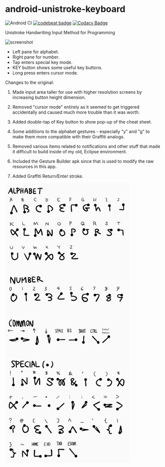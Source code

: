 # android-unistroke-keyboard

![Android CI](https://github.com/tmatz/android-unistroke-keyboard/workflows/Android%20CI/badge.svg)
[![codebeat badge](https://codebeat.co/badges/0ef814df-ee55-41f1-9af7-03c17807479d)](https://codebeat.co/projects/github-com-tmatz-android-unistroke-keyboard-master)
[![Codacy Badge](https://app.codacy.com/project/badge/Grade/180a8cae4ef744ee83d9b5103a5c2fd6)](https://app.codacy.com/gh/tmatz/android-unistroke-keyboard/dashboard?utm_source=gh&utm_medium=referral&utm_content=&utm_campaign=Badge_grade)

Unistroke Handwriting Input Method for Programming

<img alt="screenshot" src="./docs/images/screenshot.png" width="400px">

* Left pane for alphabet.
* Right pane for number.
* Tap enters special key mode.
* KEY button shows some useful key buttons.
* Long press enters cursor mode.

Changes to the original:

1. Made input area taller for use with higher resolution screens by increasing button height dimension.

2. Removed "cursor mode" entirely as it seemed to get triggered accidentally and caused much more trouble than it was worth.

3. Added double-tap of Key button to show pop-up of the cheat sheet.

4. Some additions to the alphabet gestures - especially "y" and "g" to make them more compatible with their Graffiti analogs.

5. Removed various items related to notifications and other stuff that made it difficult to build inside of my old, Eclipse environment.

6. Included the Gesture Builder apk since that is used to modify the raw resources in this app.

7. Added Graffiti Return/Enter stroke.

<img alt="gesture" src="./docs/images/gesture.png" width="400px">
